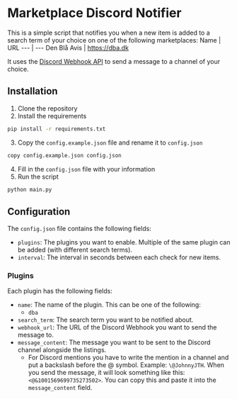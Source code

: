 # Marketplace Discord Notifier
This is a simple script that notifies you when a new item is added to a search term of your choice on one of the following marketplaces:
Name | URL
--- | ---
Den Blå Avis | https://dba.dk

It uses the [Discord Webhook API](https://discord.com/developers/docs/resources/webhook) to send a message to a channel of your choice.

## Installation
1. Clone the repository
2. Install the requirements
```bash
pip install -r requirements.txt
```
3. Copy the `config.example.json` file and rename it to `config.json`
```bash
copy config.example.json config.json
```
4. Fill in the `config.json` file with your information
5. Run the script
```bash
python main.py
```

## Configuration
The `config.json` file contains the following fields:
- `plugins`: The plugins you want to enable. Multiple of the same plugin can be added (with different search terms).
- `interval`: The interval in seconds between each check for new items.

### Plugins
Each plugin has the following fields:
- `name`: The name of the plugin. This can be one of the following:
  - `dba`
- `search_term`: The search term you want to be notified about.
- `webhook_url`: The URL of the Discord Webhook you want to send the message to.
- `message_content`: The message you want to be sent to the Discord channel alongside the listings. 
  - For Discord mentions you have to write the mention in a channel and put a backslash before the @ symbol. Example: `\@JohnnyJTH`. When you send the message, it will look something like this: `<@&1001569699735273502>`. You can copy this and paste it into the `message_content` field.
